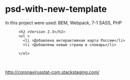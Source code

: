 # psd-with-new-template


In this project were used: BEM, Webpack, 7-1 SASS, PHP


       
          <h2 >Version 2.3</h2>
          <ol >
            <li >Добавлена интерактивная карта России</li>
            <li >Добавлены новые страны в словарь</li>
            
          </ol>
        
            
         
<br> 

http://coronavirusstat-com.stackstaging.com/
